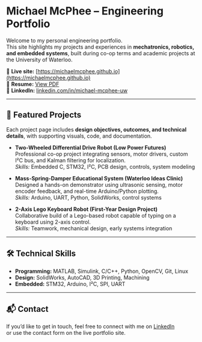 # Michael McPhee – Engineering Portfolio

Welcome to my personal engineering portfolio.  
This site highlights my projects and experiences in **mechatronics, robotics, and embedded systems**, built during co-op terms and academic projects at the University of Waterloo.  

🔗 **Live site:** [https://michaelmcphee.github.io](https://michaelmcphee.github.io)  
📄 **Resume:** [View PDF](./assets/resume/Resume.pdf)  
💼 **LinkedIn:** [linkedin.com/in/michael-mcphee-uw](https://linkedin.com/in/michael-mcphee-uw)  


---

## 🚀 Featured Projects
Each project page includes **design objectives, outcomes, and technical details**, with supporting visuals, code, and documentation.

- **Two-Wheeled Differential Drive Robot (Low Power Futures)**  
  Professional co-op project integrating sensors, motor drivers, custom I²C bus, and Kalman filtering for localization.  
  *Skills:* Embedded C, STM32, I²C, PCB design, controls, system modeling  

- **Mass-Spring-Damper Educational System (Waterloo Ideas Clinic)**  
  Designed a hands-on demonstrator using ultrasonic sensing, motor encoder feedback, and real-time Arduino/Python plotting.  
  *Skills:* Arduino, UART, Python, SolidWorks, control systems  

- **2-Axis Lego Keyboard Robot (First-Year Design Project)**  
  Collaborative build of a Lego-based robot capable of typing on a keyboard using 2-axis control.  
  *Skills:* Teamwork, mechanical design, early systems integration  

---

## 🛠️ Technical Skills
- **Programming:** MATLAB, Simulink, C/C++, Python, OpenCV, Git, Linux  
- **Design:** SolidWorks, AutoCAD, 3D Printing, Machining  
- **Embedded:** STM32, Arduino, I²C, SPI, UART  

---


## 📬 Contact
If you’d like to get in touch, feel free to connect with me on [LinkedIn](https://linkedin.com/in/michael-mcphee-uw)  
or use the contact form on the live portfolio site.  
